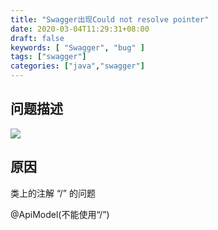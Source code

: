 ```yaml
---
title: "Swagger出现Could not resolve pointer"
date: 2020-03-04T11:29:31+08:00
draft: false
keywords: [ "Swagger", "bug" ]
tags: ["swagger"]
categories: ["java","swagger"]
---
```


## 问题描述

![](https://cdn.jsdelivr.net/gh/gknoone/pic-cloud/img/20200304113107.png)

## 原因

类上的注解 “/” 的问题

@ApiModel(不能使用“/”)


